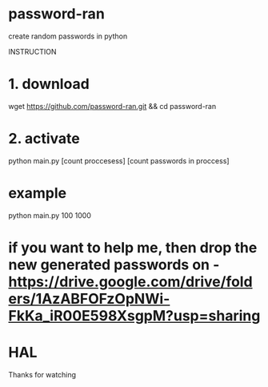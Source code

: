 # password-ran
create random passwords in python

INSTRUCTION

# 1. download
wget https://github.com/password-ran.git && cd password-ran

# 2. activate
python main.py [count proccesess] [count passwords in proccess]

# example
python main.py 100 1000

# if you want to help me, then drop the new generated passwords on - https://drive.google.com/drive/folders/1AzABFOFzOpNWi-FkKa_iR00E598XsgpM?usp=sharing

# HAL

Thanks for watching
